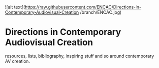![alt text](https://raw.githubusercontent.com/ENCAC/Directions-in-Contemporary-Audiovisual-Creation
/branch/ENCAC.jpg)
# Directions in Contemporary Audiovisual Creation
resources, lists, bibliography, inspiring stuff and so around contemporary AV creation.
